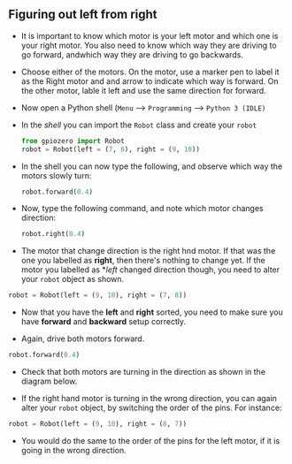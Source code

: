 ## Figuring out left from right

- It is important to know which motor is your left motor and which one is your right motor. You also need to know which way they are driving to go forward, andwhich way they are driving to go backwards.

- Choose either of the motors. On the motor, use a marker pen to label it as the Right motor and and arrow to indicate which way is forward. On the other motor, lable it left and use the same direction for forward.

- Now open a Python shell (`Menu` --> `Programming` --> `Python 3 (IDLE)`

- In the *shell* you can import the `Robot` class and create your `robot`

	```python
	from gpiozero import Robot
	robot = Robot(left = (7, 8), right = (9, 10))
	```
- In the shell you can now type the following, and observe which way the motors slowly turn:

	```python
	robot.forward(0.4)
	```

- Now, type the following command, and note which motor changes direction:

	```python
	robot.right(0.4)
	```
- The motor that change direction is the right hnd motor. If that was the one you labelled as **right**, then there's nothing to change yet. If the motor you labelled as **left* changed direction though, you need to alter your `robot` object as shown.

```python
robot = Robot(left = (9, 10), right = (7, 8))
```

- Now that you have the **left** and **right** sorted, you need to make sure you have **forward** and **backward** setup correctly.

- Again, drive both motors forward.

```python
robot.forward(0.4)
```

- Check that both motors are turning in the direction as shown in the diagram below.

- If the right hand motor is turning in the wrong direction, you can again alter your `robot` object, by switching the order of the pins. For instance:

```python
robot = Robot(left = (9, 10), right = (8, 7))
```

- You would do the same to the order of the pins for the left motor, if it is going in the wrong direction.
